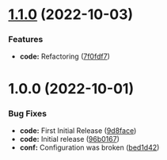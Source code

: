# [1.1.0](https://github.com/hww/XiDebugDraw/compare/v1.0.0...v1.1.0) (2022-10-03)


### Features

* **code:** Refactoring ([7f0fdf7](https://github.com/hww/XiDebugDraw/commit/7f0fdf7d03d359afce8995de4c24e88782126937))

# 1.0.0 (2022-10-01)


### Bug Fixes

* **code:** First Initial Release ([9d8face](https://github.com/hww/XiDebugDraw/commit/9d8facee1c756fcb02fb403b742ab3f23d24a6cd))
* **code:** Initial release ([96b0167](https://github.com/hww/XiDebugDraw/commit/96b0167839f927a96c3ca425a48fb2abd1f8be4e))
* **conf:** Configuration was broken ([bed1d42](https://github.com/hww/XiDebugDraw/commit/bed1d4284f5ada8d76518f0a6f95973c871c5ac6))
